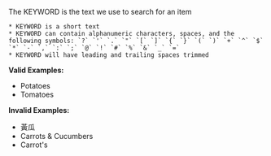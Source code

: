 <!-- markdownlint-disable-file first-line-h1 -->
The KEYWORD is the text we use to search for an item

```info
* KEYWORD is a short text
* KEYWORD can contain alphanumeric characters, spaces, and the following symbols: `?` `'` `.` `"` `[` `]` `{` `}` `(` `)` `+` `^` `$` `*` `-` `,` `:` `;` `@` `!` `#` `%` `&` `_` `=`
* KEYWORD will have leading and trailing spaces trimmed
```

**Valid Examples:**

* Potatoes
* Tomatoes

**Invalid Examples:**

* 黃瓜
* Carrots & Cucumbers
* Carrot's
